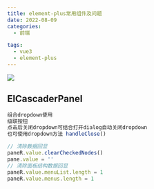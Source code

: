 ```yaml
---
title: element-plus常用组件及问题
date: 2022-08-09
categories:
  - 前端

tags:
  - vue3
  - element-plus
---
```


![](https://cdn.jsdelivr.net/gh/levidc/blogImg/img/58.jpg)

<!-- more -->

## ElCascaderPanel
```js
组合dropdown使用
级联按钮
点击后关闭dropdown可结合打开dialog自动关闭dropdown
也可使用dropdown方法 handleClose()

// 清除数据回显
paneR.value.clearCheckedNodes()
pane.value = ''
// 清除面板结构数据回显
paneR.value.menuList.length = 1
paneR.value.menus.length = 1

```